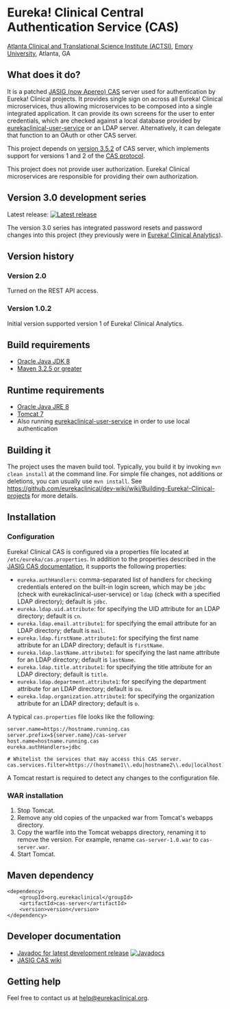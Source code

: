 # Eureka! Clinical Central Authentication Service (CAS)
[Atlanta Clinical and Translational Science Institute (ACTSI)](http://www.actsi.org), [Emory University](http://www.emory.edu), Atlanta, GA

## What does it do?
It is a patched [JASIG (now Apereo) CAS](https://www.apereo.org/projects/cas/) server used for authentication by Eureka! Clinical projects. It provides single sign on across all Eureka! Clinical microservices, thus allowing microservices to be composed into a single integrated application. It can provide its own screens for the user to enter credentials, which are checked against a local database provided by [eurekaclinical-user-service](https://github.com/eurekaclinical/eurekaclinical-user-service) or an LDAP server. Alternatively, it can delegate that function to an OAuth or other CAS server.

This project depends on [version 3.5.2](https://github.com/apereo/cas/releases/tag/v3.5.2) of CAS server, which implements support for versions 1 and 2 of the [CAS protocol](https://apereo.github.io/cas/5.0.x/protocol/CAS-Protocol.html).

This project does not provide user authorization. Eureka! Clinical microservices are responsible for providing their own authorization.

## Version 3.0 development series
Latest release: [![Latest release](https://maven-badges.herokuapp.com/maven-central/org.eurekaclinical/cas-server/badge.svg)](https://maven-badges.herokuapp.com/maven-central/org.eurekaclinical/cas-server)

The version 3.0 series has integrated password resets and password changes into this project (they previously were in [Eureka! Clinical Analytics](https://github.com/eurekaclinical/eureka)).

## Version history
### Version 2.0
Turned on the REST API access.

### Version 1.0.2
Initial version supported version 1 of Eureka! Clinical Analytics.

## Build requirements
* [Oracle Java JDK 8](http://www.oracle.com/technetwork/java/javase/overview/index.html)
* [Maven 3.2.5 or greater](https://maven.apache.org)

## Runtime requirements
* [Oracle Java JRE 8](http://www.oracle.com/technetwork/java/javase/overview/index.html)
* [Tomcat 7](https://tomcat.apache.org)
* Also running [eurekaclinical-user-service](https://github.com/eurekaclinical/eurekaclinical-user-service) in order to use local authentication

## Building it
The project uses the maven build tool. Typically, you build it by invoking `mvn clean install` at the command line. For simple file changes, not additions or deletions, you can usually use `mvn install`. See https://github.com/eurekaclinical/dev-wiki/wiki/Building-Eureka!-Clinical-projects for more details.

## Installation
### Configuration
Eureka! Clinical CAS is configured via a properties file located at `/etc/eureka/cas.properties`. In addition to the properties described in the [JASIG CAS documentation](https://wiki.jasig.org/display/casum/configuring), it supports the following properties:
* `eureka.authHandlers`: comma-separated list of handlers for checking credentials entered on the built-in login screen, which may be `jdbc` (check with eurekaclinical-user-service) or `ldap` (check with a specified LDAP directory); default is `jdbc`.
* `eureka.ldap.uid.attribute`: for specifying the UID attribute for an LDAP directory; default is `cn`.
* `eureka.ldap.email.attribute1`: for specifying the email attribute for an LDAP directory; default is `mail`.
* `eureka.ldap.firstName.attribute1`: for specifying the first name attribute for an LDAP directory; default is `firstName`.
* `eureka.ldap.lastName.attribute1`: for specifying the last name attribute for an LDAP directory; default is `lastName`.
* `eureka.ldap.title.attribute1`: for specifying the title attribute for an LDAP directory; default is `title`.
* `eureka.ldap.department.attribute1`: for specifying the department attribute for an LDAP directory; default is `ou`.
* `eureka.ldap.organization.attribute1`: for specifying the organization attribute for an LDAP directory; default is `o`.

A typical `cas.properties` file looks like the following:
```
server.name=https://hostname.running.cas
server.prefix=${server.name}/cas-server
host.name=hostname.running.cas
eureka.authHandlers=jdbc

# Whitelist the services that may access this CAS server.
cas.services.filter=https://(hostname1\\.edu|hostname2\\.edu|localhost).*
```

A Tomcat restart is required to detect any changes to the configuration file.

### WAR installation
1) Stop Tomcat.
2) Remove any old copies of the unpacked war from Tomcat's webapps directory.
3) Copy the warfile into the Tomcat webapps directory, renaming it to remove the version. For example, rename `cas-server-1.0.war` to `cas-server.war`.
4) Start Tomcat.

## Maven dependency
```
<dependency>
    <groupId>org.eurekaclinical</groupId>
    <artifactId>cas-server</artifactId>
    <version>version</version>
</dependency>
```

## Developer documentation
* [Javadoc for latest development release](http://javadoc.io/doc/org.eurekaclinical/cas-server) [![Javadocs](http://javadoc.io/badge/org.eurekaclinical/cas-server.svg)](http://javadoc.io/doc/org.eurekaclinical/cas-server)
* [JASIG CAS wiki](https://wiki.jasig.org/display/CASUM/Home)

## Getting help
Feel free to contact us at help@eurekaclinical.org.

